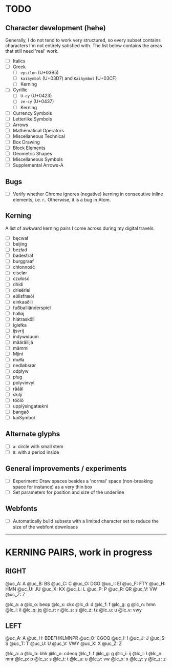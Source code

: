 # TODO

## Character development (hehe)

Generally, I do not tend to work very structured, so every subset contains characters I'm not entirely satisfied with. The list below contains the areas that still need 'real' work.

- [ ] Italics
- [ ] Greek
  - [ ] `epsilon` (U+03B5)
  - [ ] `kaiSymbol` (U+03D7) and `KaiSymbol` (U+03CF)
  - [ ] Kerning
- [ ] Cyrillic
  - [ ] `U-cy` (U+0423)
  - [ ] `ze-cy` (U+0437)
  - [ ] Kerning
- [ ] Currency Symbols
- [ ] Letterlike Symbols
- [ ] Arrows
- [ ] Mathematical Operators
- [ ] Miscellaneous Technical
- [ ] Box Drawing
- [ ] Block Elements
- [ ] Geometric Shapes
- [ ] Miscellaneous Symbols
- [ ] Supplemental Arrows-A

## Bugs

- [ ] Verify whether Chrome ignores (negative) kerning in consecutive inline elements, i.e. <span>r</span><span>.</span>. Otherwise, it is a bug in Atom.

## Kerning

A list of awkward kerning pairs I come across during my digital travels.

- [ ] bęcwał
- [ ] beijing
- [ ] bezład
- [ ] bødestraf
- [ ] burggraaf
- [ ] chłonność
- [ ] ciselør
- [ ] czułość
- [ ] dhidi
- [ ] drieërlei
- [ ] eðlisfræði
- [ ] einkaaðili
- [ ] fußballländerspiel
- [ ] halløj
- [ ] hlátrasköll
- [ ] igiełka
- [ ] ijsvrij
- [ ] indywiduum
- [ ] määräilijä
- [ ] mämmi
- [ ] Mjini
- [ ] mułła
- [ ] nedløbsrør
- [ ] odpływ
- [ ] pług
- [ ] polyvinvyl
- [ ] rååål
- [ ] skilji
- [ ] töölö
- [ ] upplýsingatækni
- [ ] þangað
- [ ] kaiSymbol

## Alternate glyphs

- [ ] `a`: circle with small stem
- [ ] `0`: with a period inside

## General improvements / experiments

- [ ] Experiment: Draw spaces besides a 'normal' space (non-breaking space for instance) as a very thin box
- [ ] Set parameters for position and size of the underline

## Webfonts

- [ ] Automatically build subsets with a limited character set to reduce the size of the webfont downloads

-----

# KERNING PAIRS, work in progress

## RIGHT

@uc_A: A
@uc_B: BS
@uc_C: C
@uc_O: DGO
@uc_I: EI
@uc_F: FTY
@uc_H: HMN
@uc_U: JU
@uc_X: KX
@uc_L: L
@uc_P: P
@uc_R: QR
@uc_V: VW
@uc_Z: Z

@lc_a: a
@lc_o: beop
@lc_x: ckx
@lc_d: d
@lc_f: f
@lc_g: g
@lc_n: hmn
@lc_l: il
@lc_q: jq
@lc_r: r
@lc_s: s
@lc_z: tz
@lc_u: u
@lc_v: vwy

## LEFT

@uc_A: A
@uc_H: BDEFHKLMNPR
@uc_O: CGOQ
@uc_I: I
@uc_J: J
@uc_S: S
@uc_T: T
@uc_U: U
@uc_V: VWY
@uc_X: X
@uc_Z: Z

@lc_a: a
@lc_b: bhk
@lc_o: cdeoq
@lc_f: f
@lc_g: g
@lc_i: ij
@lc_l: l
@lc_n: mnr
@lc_p: p
@lc_s: s
@lc_t: t
@lc_u: u
@lc_v: vw
@lc_x: x
@lc_y: y
@lc_z: z
